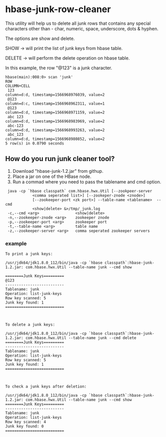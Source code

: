 # hbase-junk-row-cleaner

This utility will help us to delete all junk rows that contains any special characters other than - char, numeric, space, underscore, dots &amp; hyphen.

The options are show and delete.

SHOW -> will print the list of junk keys from hbase table.

DELETE -> will perform the delete operation on hbase table.

In this example, the row "@123" is a junk character. 
```
hbase(main):008:0> scan 'junk'
ROW                                                          COLUMN+CELL
 123                                                         column=d:d, timestamp=1566968976039, value=2
 @123                                                        column=d:c, timestamp=1566968962311, value=1
 @123                                                        column=d:d, timestamp=1566968971159, value=2
 abc 123                                                     column=d:d, timestamp=1566968983969, value=2
 abc-123                                                    column=d:d, timestamp=1566968993263, value=2
 abc_123                                                      column=d:d, timestamp=1566968980852, value=2
5 row(s) in 0.0790 seconds
```

## How do you run junk cleaner tool?

1. Download "hbase-junk-1.2.jar" from githup.
2. Place a jar on one of the HBase node.
3. Run a commad where you need to pass the tablename and cmd option.

```
 java -cp `hbase classpath` com.hbase.hwx.Util [--zookpeer-server
            <comma seperated list>] [--zookeper-znode <znode>]
            [--zookeeper-port <zk port>] --table-name <tablename>  --cmd
            <show|delete> &>/tmp/_junk.log
 -c,--cmd <arg>                <show|delete>
 -n,--zookeeper-znode <arg>    zookeeper znode
 -p,--zookeeper-port <arg>     zookeeper port
 -t,--table-name <arg>         table name
 -z,--zookeeper-server <arg>   comma seperated zookeeper servers
```
### example

```
To print a junk keys:

/usr/jdk64/jdk1.8.0_112/bin/java -cp `hbase classpath`:hbase-junk-1.2.jar: com.hbase.hwx.Util --table-name junk --cmd show

========Junk Keys=========
@123
--------------------------
Tablename: junk
Operation: list-junk-keys
Row key scanned: 5
Junk key found: 1
==========================



To delete a junk keys:

/usr/jdk64/jdk1.8.0_112/bin/java -cp `hbase classpath`:hbase-junk-1.2.jar: com.hbase.hwx.Util --table-name junk --cmd delete
========Junk Keys=========
--------------------------
Tablename: junk
Operation: list-junk-keys
Row key scanned: 5
Junk key found: 1
==========================



To check a junk keys after deletion:

/usr/jdk64/jdk1.8.0_112/bin/java -cp `hbase classpath`:hbase-junk-1.2.jar: com.hbase.hwx.Util --table-name junk --cmd show
========Junk Keys=========
--------------------------
Tablename: junk
Operation: list-junk-keys
Row key scanned: 4
Junk key found: 0
==========================

```
